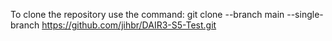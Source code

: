 To clone the repository use the command:
git clone --branch main --single-branch https://github.com/jihbr/DAIR3-S5-Test.git
